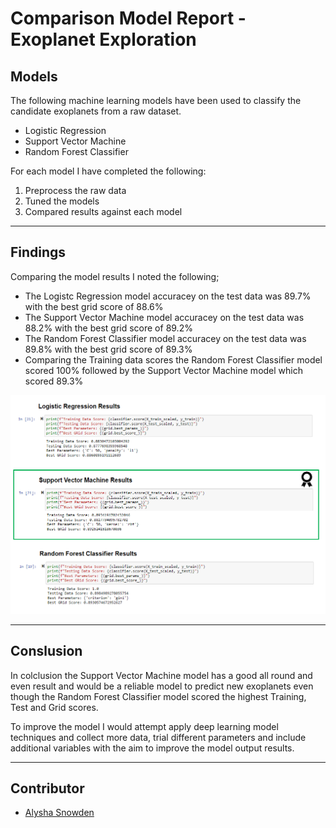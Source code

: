 # Comparison Model Report - Exoplanet Exploration


## Models

The following machine learning models have been used to classify the candidate exoplanets from a raw dataset.

* Logistic Regression
* Support Vector Machine
* Random Forest Classifier

For each model I have completed the following:

1. Preprocess the raw data
2. Tuned the models
3. Compared results against each model

- - -

## Findings

Comparing the model results I noted the following;

* The Logistc Regression model accuracey on the test data was 89.7% with the best grid score of 88.6%
* The Support Vector Machine model accuracey on the test data was 88.2% with the best grid score of 89.2%
* The Random Forest Classifier model accuracey on the test data was 89.8% with the best grid score of 89.3%
* Comparing the Training data scores the Random Forest Classifier model scored 100% followed by the Support Vector Machine model which scored 89.3%

![model_results.PNG](Images/model_results.PNG)

- - -

## Conslusion

In colclusion the Support Vector Machine model has a good all round and even result and would be a reliable model to predict new exoplanets even though the Random Forest Classifier model scored the highest Training, Test and Grid scores. 

To improve the model I would attempt apply deep learning model techniques and collect more data, trial different parameters and include additional variables with the aim to improve the model output results.

- - -

## Contributor
- [Alysha Snowden](https://github.com/alysnow)
